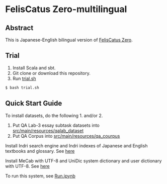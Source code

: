 # FelisCatus Zero-multilingual 
## Abstract
This is Japanese-English bilingual version of <a href="https://github.com/ktr-skmt/FelisCatusZero">FelisCatus Zero</a>.

## Trial

1. Install Scala and sbt.
1. Git clone or download this repository.
1. Run <a href="https://github.com/ktr-skmt/FelisCatusZero-multilingual/blob/master/trial.sh">trial.sh</a>
```bash
$ bash trial.sh
```
## Quick Start Guide
To install datasets, do the following 1. and/or 2.

1. Put QA Lab-3 essay subtask datasets into <a href="https://github.com/ktr-skmt/FelisCatusZero-multilingual/tree/master/src/main/resources/qalab_dataset">src/main/resources/qalab_dataset</a>
1. Put QA Corpus into <a href="https://github.com/ktr-skmt/FelisCatusZero-multilingual/tree/master/src/main/resources/qa_corpus">src/main/resources/qa_courpus</a>

Install Indri search engine and Indri indexes of Japanese and English textbooks and glossary. See <a href="https://github.com/ktr-skmt/FelisCatusZero/wiki/Install-Guide">here</a>  

Install MeCab with UTF-8 and UniDic system dictionary and user dictionary with UTF-8. See <a href="https://github.com/ktr-skmt/FelisCatusZero/wiki/Install-Guide">here</a>  

To run this system, see <a href="https://github.com/ktr-skmt/FelisCatusZero-multilingual/blob/master/tutorial/Run.ipynb">Run.ipynb</a>
